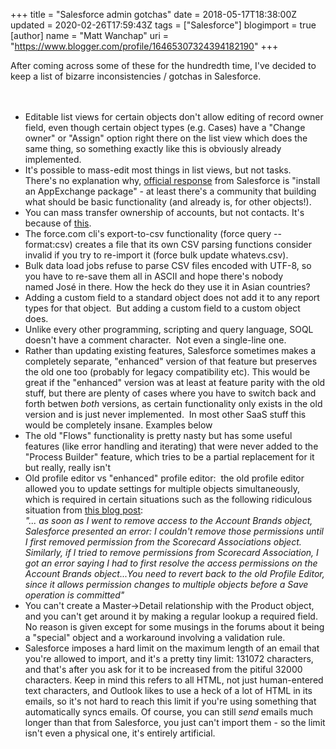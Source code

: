 +++
title = "Salesforce admin gotchas"
date = 2018-05-17T18:38:00Z
updated = 2020-02-26T17:59:43Z
tags = ["Salesforce"]
blogimport = true 
[author]
	name = "Matt Wanchap"
	uri = "https://www.blogger.com/profile/16465307324394182190"
+++

After coming across some of these for the hundredth time, I've decided to keep a list of bizarre inconsistencies / gotchas in Salesforce.<br /><br /><br /><ul><li>Editable list views for certain objects don't allow editing of record owner field, even though certain object types (e.g. Cases) have a "Change owner" or "Assign" option right there on the list view which does the same thing, so something exactly like this is obviously already implemented.</li><li>It's possible to mass-edit most things in list views, but not tasks.&nbsp; There's no explanation why, <a href="https://success.salesforce.com/ideaView?id=08730000000BpldAAC">official response</a> from Salesforce is "install an AppExchange package" - at least there's a community that building what should be basic functionality (and already is, for other objects!).</li><li>You can mass transfer ownership of accounts, but not contacts. It's because of <a href="https://success.salesforce.com/ideaView?id=08730000000BrrFAAS" target="_blank">this</a>.</li><li>The force.com cli's export-to-csv functionality (force query --format:csv) creates a file that its own CSV parsing functions consider invalid if you try to re-import it (force bulk update whatevs.csv).</li><li>Bulk data load jobs refuse to parse CSV files encoded with UTF-8, so you have to re-save them all in ASCII and hope there's nobody named&nbsp;José in there. How the heck do they use it in Asian countries?</li><li>Adding a custom field to a standard object does not add it to any report types for that object.&nbsp; But adding a custom field to a custom object does.</li><li>Unlike every other programming, scripting and query language, SOQL doesn't have a comment character.&nbsp; Not even a single-line one.</li><li>Rather than updating existing features, Salesforce sometimes makes a completely separate, "enhanced" version of that feature but preserves the old one too (probably for legacy compatibility etc). This would be great if the "enhanced" version was at least at feature parity with the old stuff, but there are plenty of cases where you have to switch back and forth betwen&nbsp;<i>both</i>&nbsp;versions, as certain functionality only exists in the old version and is just never implemented.&nbsp; In most other SaaS stuff this would be completely insane. Examples below</li><li>The old "Flows" functionality is pretty nasty but has some useful features (like error handling and iterating) that were never added to the "Process Builder" feature, which tries to be a partial replacement for it but really, really isn't</li><li>Old profile editor vs "enhanced" profile editor:&nbsp; the old profile editor allowed you to update settings for multiple objects simultaneously, which is required in certain situations such as the following ridiculous situation from <a href="http://forcemonkey.blogspot.com/2018/11/resolving-read-all-accounts-permissions.html" target="_blank">this blog post</a>:<br /><i>"... as soon as I went to remove access to the Account Brands object, Salesforce presented an error: I couldn't remove those permissions until I first removed permission from the Scorecard Associations object. Similarly, if I tried to remove permissions from Scorecard Association, I got an error saying I had to first resolve the access permissions on the Account Brands object...You need to revert back to the old Profile Editor, since it allows permission changes to multiple objects before a Save operation is committed"</i></li><li>You can't create a Master-&gt;Detail relationship with the Product object, and you can't get around it by making a regular lookup a required field. No reason is given except for some musings in the forums about it being a "special" object and a workaround involving a validation rule.</li><li>Salesforce imposes a hard limit on the maximum length of an email that you're allowed to import, and it's a pretty tiny limit: 131072 characters, and that's after you ask for it to be increased from the pitiful 32000 characters. Keep in mind this refers to all HTML, not just human-entered text characters, and Outlook likes to use a heck of a lot of HTML in its emails, so it's not hard to reach this limit if you're using something that automatically syncs emails. Of course, you can still <i>send</i>&nbsp;emails much longer than that from Salesforce, you just can't import them - so the limit isn't even a physical one, it's entirely artificial.</li></ul><div><br /></div><div><br /></div>
